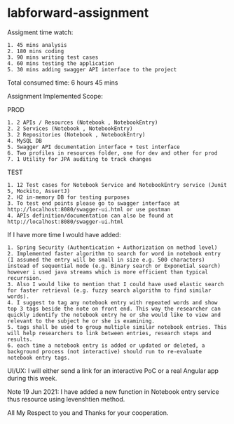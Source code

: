 # labforward-assignment

Assigment time watch:

    1. 45 mins analysis
    2. 180 mins coding
    3. 90 mins writing test cases
    4. 60 mins testing the application
    5. 30 mins adding swagger API interface to the project

Total consumed time: 6 hours 45 mins

Assignment Implemented Scope:

PROD

    1. 2 APIs / Resources (Notebook , NotebookEntry)
    2. 2 Services (Notebook , NotebookEntry)
    3. 2 Repositories (Notebook , NotebookEntry)
    4. MySQL DB
    5. Swagger API documentation interface + test interface
    6. Two profiles in resources folder, one for dev and other for prod
    7. 1 Utility for JPA auditing to track changes

TEST

    1. 12 Test cases for Notebook Service and NotebookEntry service (Junit 5, Mockito, AssertJ)
    2. H2 in-memory DB for testing purposes
    3. To test end points please go to swagger interface at http://localhost:8080/swagger-ui.html or use postman
    4. APIs definition/documentation can also be found at http://localhost:8080/swagger-ui.html

If I have more time I would have added:

    1. Spring Security (Authentication + Authorization on method level)
    2. Implemented faster algorithm to search for word in notebook entry (I assumed the entry will be small in size e.g. 500 characters) instead of sequential mode (e.g. Binary search or Exponetial search) however i used java streams which is more efficient than typical recurrsion.
    3. Also I would like to mention that I could have used elastic search for faster retrieval (e.g. fuzzy search algorithm to find similar words).
    4. I suggest to tag any notebook entry with repeated words and show top 3 tags beside the note on front end. This way the researcher can quickly identify the notebook entry he or she would like to view and relevant to the subject he or she is examining.
    5. tags shall be used to group multiple similar notebook entries. This will help researchers to link between entries, research steps and results.
    6. each time a notebook entry is added or updated or deleted, a background process (not interactive) should run to re-evaluate notebook entry tags.

UI/UX: I will either send a link for an interactive PoC or a real Angular app during this week.

Note 19 Jun 2021: I have added a new function in Notebook entry service thus resource using levenshtien method.

All My Respect to you and Thanks for your cooperation.
